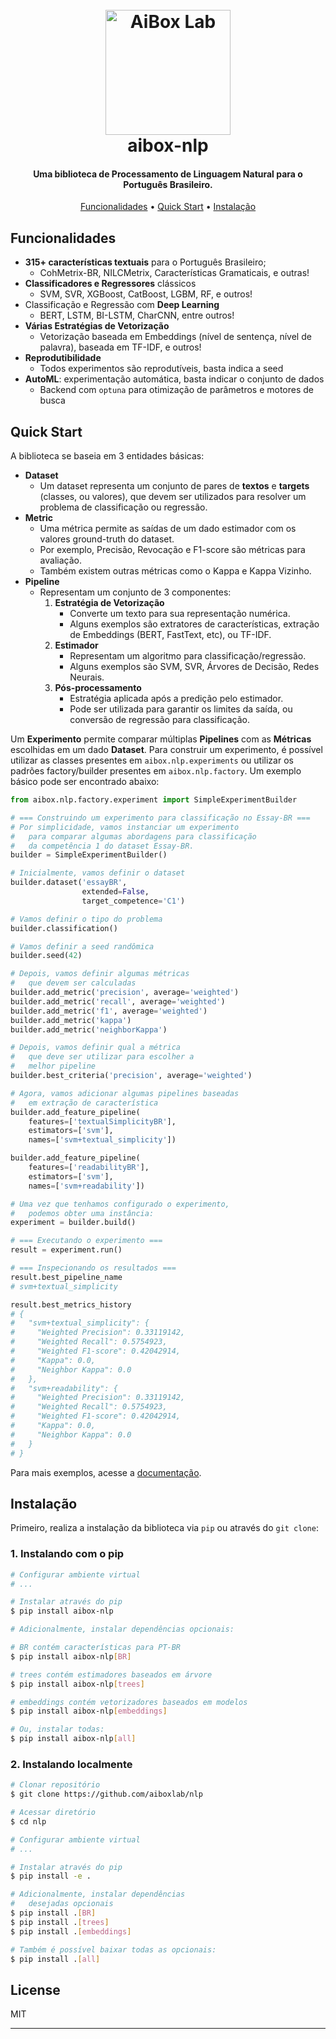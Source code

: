<h1 align="center">
  <br>
  <a href="https://aiboxlab.org/en/"><img src="https://aiboxlab.org/img/logo-aibox.png" alt="AiBox Lab" width="200"></a>
  <br>
  aibox-nlp
  <br>
</h1>

<h4 align="center">Uma biblioteca de Processamento de Linguagem Natural para o Português Brasileiro.</h4>

<p align="center">
  <a href="#funcionalidades">Funcionalidades</a> •
  <a href="#quick-start">Quick Start</a> •
  <a href="#instalação">Instalação</a> 
</p>


## Funcionalidades

* **315+ características textuais** para o Português Brasileiro;
  * CohMetrix-BR, NILCMetrix, Características Gramaticais, e outras!
* **Classificadores e Regressores** clássicos
  * SVM, SVR, XGBoost, CatBoost, LGBM, RF, e outros!
* Classificação e Regressão com **Deep Learning**
  * BERT, LSTM, BI-LSTM, CharCNN, entre outros!
* **Várias Estratégias de Vetorização**
  * Vetorização baseada em Embeddings (nível de sentença, nível de palavra), baseada em TF-IDF, e outros!
* **Reprodutibilidade**
  * Todos experimentos são reprodutíveis, basta indica a seed
* **AutoML**: experimentação automática, basta indicar o conjunto de dados
  * Backend com `optuna` para otimização de parâmetros e motores de busca

## Quick Start

A biblioteca se baseia em 3 entidades básicas:

* **Dataset**
  * Um dataset representa um conjunto de pares de **textos** e **targets** (classes, ou valores), que devem ser utilizados para resolver um problema de classificação ou regressão.
* **Metric**
  * Uma métrica permite as saídas de um dado estimador com os valores ground-truth do dataset.
  * Por exemplo, Precisão, Revocação e F1-score são métricas para avaliação.
  * Também existem outras métricas como o Kappa e Kappa Vizinho.
* **Pipeline**
  * Representam um conjunto de 3 componentes: 
    1. **Estratégia de Vetorização**
       * Converte um texto para sua representação numérica.
       * Alguns exemplos são extratores de características, extração de Embeddings (BERT, FastText, etc), ou TF-IDF.
    2. **Estimador**
       * Representam um algoritmo para classificação/regressão.
       * Alguns exemplos são SVM, SVR, Árvores de Decisão, Redes Neurais.
    3. **Pós-processamento**
       * Estratégia aplicada após a predição pelo estimador. 
       * Pode ser utilizada para garantir os limites da saída, ou conversão de regressão para classificação.

Um **Experimento** permite comparar múltiplas **Pipelines** com as **Métricas** escolhidas em um dado **Dataset**. Para construir um experimento, é possível utilizar as classes presentes em `aibox.nlp.experiments` ou utilizar os padrões factory/builder presentes em `aibox.nlp.factory`. Um exemplo básico pode ser encontrado abaixo:

```python
from aibox.nlp.factory.experiment import SimpleExperimentBuilder

# === Construindo um experimento para classificação no Essay-BR ===
# Por simplicidade, vamos instanciar um experimento
#   para comparar algumas abordagens para classificação
#   da competência 1 do dataset Essay-BR.
builder = SimpleExperimentBuilder()

# Inicialmente, vamos definir o dataset
builder.dataset('essayBR',
                extended=False,
                target_competence='C1')

# Vamos definir o tipo do problema
builder.classification()

# Vamos definir a seed randômica
builder.seed(42)

# Depois, vamos definir algumas métricas
#   que devem ser calculadas
builder.add_metric('precision', average='weighted')
builder.add_metric('recall', average='weighted')
builder.add_metric('f1', average='weighted')
builder.add_metric('kappa')
builder.add_metric('neighborKappa')

# Depois, vamos definir qual a métrica
#   que deve ser utilizar para escolher a
#   melhor pipeline
builder.best_criteria('precision', average='weighted')

# Agora, vamos adicionar algumas pipelines baseadas
#   em extração de característica
builder.add_feature_pipeline(
    features=['textualSimplicityBR'],
    estimators=['svm'],
    names=['svm+textual_simplicity'])

builder.add_feature_pipeline(
    features=['readabilityBR'],
    estimators=['svm'],
    names=['svm+readability'])

# Uma vez que tenhamos configurado o experimento,
#   podemos obter uma instância:
experiment = builder.build()

# === Executando o experimento ===
result = experiment.run()

# === Inspecionando os resultados ===
result.best_pipeline_name
# svm+textual_simplicity

result.best_metrics_history
# {
#   "svm+textual_simplicity": {
#     "Weighted Precision": 0.33119142,
#     "Weighted Recall": 0.5754923,
#     "Weighted F1-score": 0.42042914,
#     "Kappa": 0.0,
#     "Neighbor Kappa": 0.0
#   },
#   "svm+readability": {
#     "Weighted Precision": 0.33119142,
#     "Weighted Recall": 0.5754923,
#     "Weighted F1-score": 0.42042914,
#     "Kappa": 0.0,
#     "Neighbor Kappa": 0.0
#   }
# }
```

Para mais exemplos, acesse a [documentação](examples).


## Instalação

Primeiro, realiza a instalação da biblioteca via `pip` ou através do `git clone`:

### 1. Instalando com o pip

```bash
# Configurar ambiente virtual
# ...

# Instalar através do pip
$ pip install aibox-nlp

# Adicionalmente, instalar dependências opcionais:

# BR contém características para PT-BR
$ pip install aibox-nlp[BR]

# trees contém estimadores baseados em árvore
$ pip install aibox-nlp[trees]

# embeddings contém vetorizadores baseados em modelos
$ pip install aibox-nlp[embeddings]

# Ou, instalar todas:
$ pip install aibox-nlp[all]
```

### 2. Instalando localmente

```bash
# Clonar repositório
$ git clone https://github.com/aiboxlab/nlp

# Acessar diretório
$ cd nlp

# Configurar ambiente virtual
# ...

# Instalar através do pip
$ pip install -e .

# Adicionalmente, instalar dependências
#   desejadas opcionais
$ pip install .[BR]
$ pip install .[trees]
$ pip install .[embeddings]

# Também é possível baixar todas as opcionais:
$ pip install .[all]
```

## License

MIT

---
